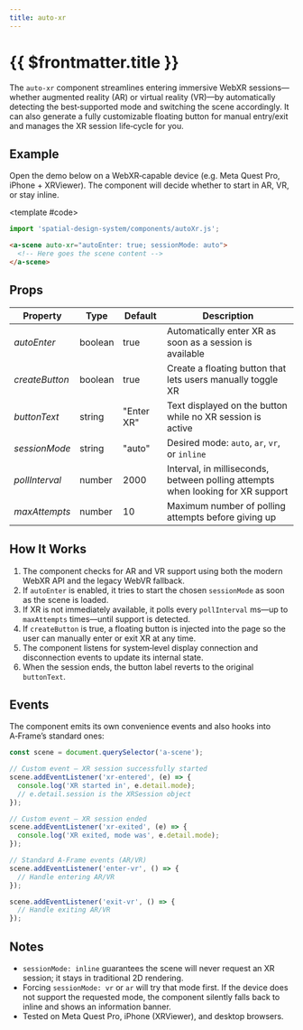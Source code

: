 ```yaml
---
title: auto-xr
---
```


<script setup lang="ts">
import { ref, onMounted } from "vue";
import ComponentExample from "../vue/ComponentExample.vue";

const renderScene = ref(false);

onMounted(async () => {
  try {
    // await import("spatial-design-system/components/autoXr.js");
    renderScene.value = true;
  } catch (e) {
    console.error(e);
  }
});
</script>

# {{ \$frontmatter.title }}

The `auto-xr` component streamlines entering immersive WebXR sessions—whether augmented reality (AR) or virtual reality (VR)—by automatically detecting the best‑supported mode and switching the scene accordingly. It can also generate a fully customizable floating button for manual entry/exit and manages the XR session life‑cycle for you.

## Example

Open the demo below on a WebXR‑capable device (e.g. Meta Quest Pro, iPhone + XRViewer). The component will decide whether to start in AR, VR, or stay inline.

<ComponentExample :fixed="true" :hideOutput="true">

<template #code>

```js
import 'spatial-design-system/components/autoXr.js';
```

```html
<a-scene auto-xr="autoEnter: true; sessionMode: auto">
  <!-- Here goes the scene content -->
</a-scene>
```

</template>

</ComponentExample>

## Props

| Property       | Type    | Default    | Description                                                                     |
| -------------- | ------- | ---------- | ------------------------------------------------------------------------------- |
| _autoEnter_    | boolean | true       | Automatically enter XR as soon as a session is available                        |
| _createButton_ | boolean | true       | Create a floating button that lets users manually toggle XR                     |
| _buttonText_   | string  | "Enter XR" | Text displayed on the button while no XR session is active                      |
| _sessionMode_  | string  | "auto"     | Desired mode: `auto`, `ar`, `vr`, or `inline`                                   |
| _pollInterval_ | number  | 2000       | Interval, in milliseconds, between polling attempts when looking for XR support |
| _maxAttempts_  | number  | 10         | Maximum number of polling attempts before giving up                             |

## How It Works

1. The component checks for AR and VR support using both the modern WebXR API and the legacy WebVR fallback.
2. If `autoEnter` is enabled, it tries to start the chosen `sessionMode` as soon as the scene is loaded.
3. If XR is not immediately available, it polls every `pollInterval` ms—up to `maxAttempts` times—until support is detected.
4. If `createButton` is true, a floating button is injected into the page so the user can manually enter or exit XR at any time.
5. The component listens for system‑level display connection and disconnection events to update its internal state.
6. When the session ends, the button label reverts to the original `buttonText`.

## Events

The component emits its own convenience events and also hooks into A‑Frame’s standard ones:

```javascript
const scene = document.querySelector('a-scene');

// Custom event – XR session successfully started
scene.addEventListener('xr-entered', (e) => {
  console.log('XR started in', e.detail.mode);
  // e.detail.session is the XRSession object
});

// Custom event – XR session ended
scene.addEventListener('xr-exited', (e) => {
  console.log('XR exited, mode was', e.detail.mode);
});

// Standard A-Frame events (AR/VR)
scene.addEventListener('enter-vr', () => {
  // Handle entering AR/VR
});

scene.addEventListener('exit-vr', () => {
  // Handle exiting AR/VR
});
```

## Notes

- `sessionMode: inline` guarantees the scene will never request an XR session; it stays in traditional 2D rendering.
- Forcing `sessionMode: vr` or `ar` will try that mode first. If the device does not support the requested mode, the component silently falls back to inline and shows an information banner.
- Tested on Meta Quest Pro, iPhone (XRViewer), and desktop browsers.

